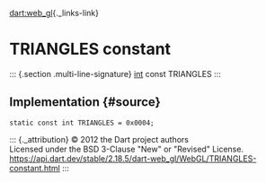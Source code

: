[dart:web\_gl](../../dart-web_gl/dart-web_gl-library){._links-link}

TRIANGLES constant
==================

::: {.section .multi-line-signature}
[int](../../dart-core/int-class) const TRIANGLES
:::

Implementation {#source}
--------------

``` {.language-dart data-language="dart"}
static const int TRIANGLES = 0x0004;
```

::: {._attribution}
© 2012 the Dart project authors\
Licensed under the BSD 3-Clause \"New\" or \"Revised\" License.\
<https://api.dart.dev/stable/2.18.5/dart-web_gl/WebGL/TRIANGLES-constant.html>
:::
